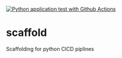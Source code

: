 
[![Python application test with Github Actions](https://github.com/euresa/scaffold/actions/workflows/main.yml/badge.svg)](https://github.com/euresa/scaffold/actions/workflows/main.yml)

# scaffold

Scaffolding for python CICD piplines
